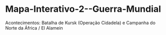 # Mapa-Interativo-2--Guerra-Mundial
Acontecimentos: Batalha de Kursk (Operação Cidadela) e Campanha do Norte da África / El Alamein
